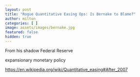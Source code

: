 ```yaml
---
layout: post
title: "Rogue Quantitative Easing Ops: Is Bernake to Blame?"
author: milton
categories: [ ]
image: assets/images/bernake.jpg
featured: false
hidden: true
---
```


From his shadow Federal Reserve

expansionary monetary policy

https://en.wikipedia.org/wiki/Quantitative_easing#After_2007